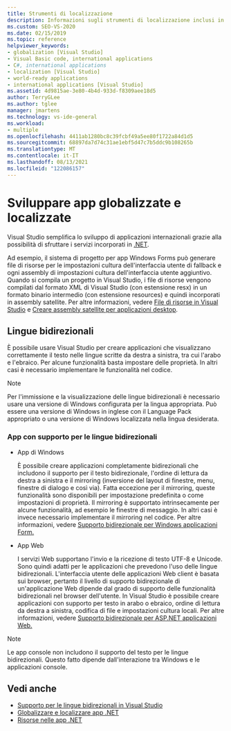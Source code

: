 ```yaml
---
title: Strumenti di localizzazione
description: Informazioni sugli strumenti di localizzazione inclusi in Visual Studio e su come usarli per creare applicazioni localizzate in più lingue.
ms.custom: SEO-VS-2020
ms.date: 02/15/2019
ms.topic: reference
helpviewer_keywords:
- globalization [Visual Studio]
- Visual Basic code, international applications
- C#, international applications
- localization [Visual Studio]
- world-ready applications
- international applications [Visual Studio]
ms.assetid: 4d9815ae-3e80-4b4d-933d-f8309aee18d5
author: TerryGLee
ms.author: tglee
manager: jmartens
ms.technology: vs-ide-general
ms.workload:
- multiple
ms.openlocfilehash: 4411ab1280bc8c39fcbf49a5ee80f1722a84d1d5
ms.sourcegitcommit: 68897da7d74c31ae1ebf5d47c7b5ddc9b108265b
ms.translationtype: MT
ms.contentlocale: it-IT
ms.lasthandoff: 08/13/2021
ms.locfileid: "122086157"
---
```

# <a name="develop-globalized-and-localized-apps"></a>Sviluppare app globalizzate e localizzate

Visual Studio semplifica lo sviluppo di applicazioni internazionali grazie alla possibilità di sfruttare i servizi incorporati in [.NET](/dotnet/standard/globalization-localization/).

Ad esempio, il sistema di progetto per app Windows Forms può generare file di risorse per le impostazioni cultura dell'interfaccia utente di fallback e ogni assembly di impostazioni cultura dell'interfaccia utente aggiuntivo. Quando si compila un progetto in Visual Studio, i file di risorse vengono compilati dal formato XML di Visual Studio (con estensione resx) in un formato binario intermedio (con estensione resources) e quindi incorporati in assembly satellite. Per altre informazioni, vedere [File di risorse in Visual Studio](/dotnet/framework/resources/creating-resource-files-for-desktop-apps#VSResFiles) e [Creare assembly satellite per applicazioni desktop](/dotnet/framework/resources/creating-satellite-assemblies-for-desktop-apps).

## <a name="bidirectional-languages"></a>Lingue bidirezionali

È possibile usare Visual Studio per creare applicazioni che visualizzano correttamente il testo nelle lingue scritte da destra a sinistra, tra cui l'arabo e l'ebraico. Per alcune funzionalità basta impostare delle proprietà. In altri casi è necessario implementare le funzionalità nel codice.

> [!NOTE]
> Per l'immissione e la visualizzazione delle lingue bidirezionali è necessario usare una versione di Windows configurata per la lingua appropriata. Può essere una versione di Windows in inglese con il Language Pack appropriato o una versione di Windows localizzata nella lingua desiderata.

### <a name="apps-that-support-bidirectional-languages"></a>App con supporto per le lingue bidirezionali

- App di Windows

   È possibile creare applicazioni completamente bidirezionali che includono il supporto per il testo bidirezionale, l'ordine di lettura da destra a sinistra e il mirroring (inversione del layout di finestre, menu, finestre di dialogo e così via). Fatta eccezione per il mirroring, queste funzionalità sono disponibili per impostazione predefinita o come impostazioni di proprietà. Il mirroring è supportato intrinsecamente per alcune funzionalità, ad esempio le finestre di messaggio. In altri casi è invece necessario implementare il mirroring nel codice. Per altre informazioni, vedere [Supporto bidirezionale per Windows applicazioni Form.](/dotnet/framework/winforms/advanced/bi-directional-support-for-windows-forms-applications)

- App Web

   I servizi Web supportano l'invio e la ricezione di testo UTF-8 e Unicode. Sono quindi adatti per le applicazioni che prevedono l'uso delle lingue bidirezionali. L'interfaccia utente delle applicazioni Web client è basata sui browser, pertanto il livello di supporto bidirezionale di un'applicazione Web dipende dal grado di supporto delle funzionalità bidirezionali nel browser dell'utente. In Visual Studio è possibile creare applicazioni con supporto per testo in arabo o ebraico, ordine di lettura da destra a sinistra, codifica di file e impostazioni cultura locali. Per altre informazioni, vedere [Supporto bidirezionale per ASP.NET applicazioni Web.](/previous-versions/6eedwbtt(v=vs.140))

> [!NOTE]
> Le app console non includono il supporto del testo per le lingue bidirezionali. Questo fatto dipende dall'interazione tra Windows e le applicazioni console.

## <a name="see-also"></a>Vedi anche

- [Supporto per le lingue bidirezionali in Visual Studio](use-bidirectional-languages.md)
- [Globalizzare e localizzare app .NET](/dotnet/standard/globalization-localization/)
- [Risorse nelle app .NET](/dotnet/framework/resources/)